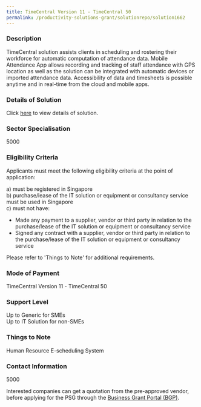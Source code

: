 ```yaml
---
title: TimeCentral Version 11 - TimeCentral 50
permalink: /productivity-solutions-grant/solutionrepo/solution1662
---
```


### Description

TimeCentral solution assists clients in scheduling and rostering their workforce for automatic computation of attendance data. Mobile Attendance App allows recording and tracking of staff attendance with GPS location as well as the solution can be integrated with automatic devices or imported attendance data. Accessibility of data and timesheets is possible anytime and in real-time from the cloud and mobile apps.

### Details of Solution

Click <a href='PEOPLE CENTRAL PTE LTD' target='_blank' rel='noopener'>here</a> to view details of solution.

### Sector Specialisation

 5000 

### Eligibility Criteria

Applicants must meet the following eligibility criteria at the point of application:

a) must be registered in Singapore <br>
b) purchase/lease of the IT solution or equipment or consultancy service must be used in Singapore <br>
c) must not have:
- Made any payment to a supplier, vendor or third party in relation to the purchase/lease of the IT solution or equipment or consultancy service
- Signed any contract with a supplier, vendor or third party in relation to the purchase/lease of the IT solution or equipment or consultancy service

Please refer to 'Things to Note' for additional requirements.

### Mode of Payment
TimeCentral Version 11 - TimeCentral 50

### Support Level
Up to Generic for SMEs <br>
Up to IT Solution for non-SMEs

### Things to Note
Human Resource E-scheduling System

### Contact Information
5000

Interested companies can get a quotation from the pre-approved vendor, before applying for the PSG through the <a target='_blank' rel='noopener' href='https://www.businessgrants.gov.sg/'>Business Grant Portal (BGP)</a>.
